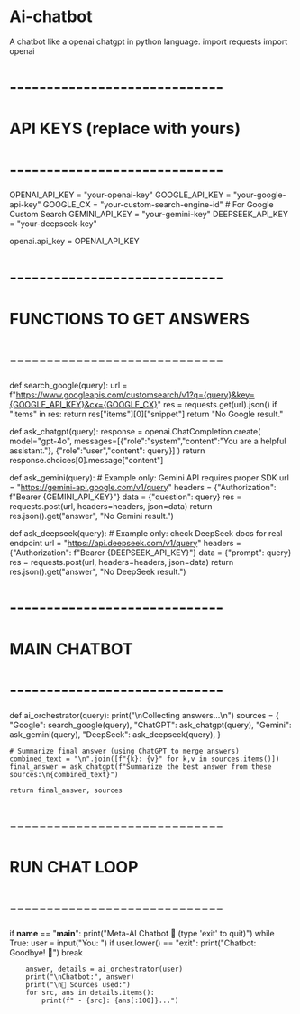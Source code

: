 # Ai-chatbot
A chatbot like a openai chatgpt in python language.
import requests
import openai

# -----------------------------
# API KEYS (replace with yours)
# -----------------------------
OPENAI_API_KEY = "your-openai-key"
GOOGLE_API_KEY = "your-google-api-key"
GOOGLE_CX = "your-custom-search-engine-id"  # For Google Custom Search
GEMINI_API_KEY = "your-gemini-key"
DEEPSEEK_API_KEY = "your-deepseek-key"

openai.api_key = OPENAI_API_KEY

# -----------------------------
# FUNCTIONS TO GET ANSWERS
# -----------------------------

def search_google(query):
    url = f"https://www.googleapis.com/customsearch/v1?q={query}&key={GOOGLE_API_KEY}&cx={GOOGLE_CX}"
    res = requests.get(url).json()
    if "items" in res:
        return res["items"][0]["snippet"]
    return "No Google result."

def ask_chatgpt(query):
    response = openai.ChatCompletion.create(
        model="gpt-4o",
        messages=[{"role":"system","content":"You are a helpful assistant."},
                  {"role":"user","content": query}]
    )
    return response.choices[0].message["content"]

def ask_gemini(query):
    # Example only: Gemini API requires proper SDK
    url = "https://gemini-api.google.com/v1/query"
    headers = {"Authorization": f"Bearer {GEMINI_API_KEY}"}
    data = {"question": query}
    res = requests.post(url, headers=headers, json=data)
    return res.json().get("answer", "No Gemini result.")

def ask_deepseek(query):
    # Example only: check DeepSeek docs for real endpoint
    url = "https://api.deepseek.com/v1/query"
    headers = {"Authorization": f"Bearer {DEEPSEEK_API_KEY}"}
    data = {"prompt": query}
    res = requests.post(url, headers=headers, json=data)
    return res.json().get("answer", "No DeepSeek result.")

# -----------------------------
# MAIN CHATBOT
# -----------------------------

def ai_orchestrator(query):
    print("\nCollecting answers...\n")
    sources = {
        "Google": search_google(query),
        "ChatGPT": ask_chatgpt(query),
        "Gemini": ask_gemini(query),
        "DeepSeek": ask_deepseek(query),
    }

    # Summarize final answer (using ChatGPT to merge answers)
    combined_text = "\n".join([f"{k}: {v}" for k,v in sources.items()])
    final_answer = ask_chatgpt(f"Summarize the best answer from these sources:\n{combined_text}")
    
    return final_answer, sources

# -----------------------------
# RUN CHAT LOOP
# -----------------------------
if __name__ == "__main__":
    print("Meta-AI Chatbot 🤖 (type 'exit' to quit)")
    while True:
        user = input("You: ")
        if user.lower() == "exit":
            print("Chatbot: Goodbye! 👋")
            break

        answer, details = ai_orchestrator(user)
        print("\nChatbot:", answer)
        print("\n🔎 Sources used:")
        for src, ans in details.items():
            print(f" - {src}: {ans[:100]}...")
